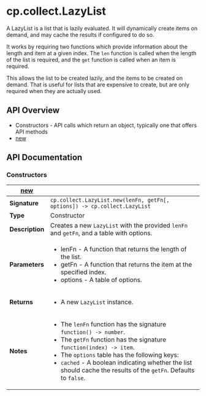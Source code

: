 # cp.collect.LazyList

A LazyList is a list that is lazily evaluated. It will dynamically create items on demand,
and may cache the results if configured to do so.

It works by requiring two functions which provide information about the length and item at a given index.
The `len` function is called when the length of the list is required, and the `get` function is called when
an item is required.

This allows the list to be created lazily, and the items to be created on demand. That is useful for
lists that are expensive to create, but are only required when they are actually used.

## API Overview
* Constructors - API calls which return an object, typically one that offers API methods
 * [new](#new)

## API Documentation

### Constructors

| [new](#new)         |                                                                                     |
| --------------------------------------------|-------------------------------------------------------------------------------------|
| **Signature**                               | `cp.collect.LazyList.new(lenFn, getFn[, options]) -> cp.collect.LazyList`                                                                    |
| **Type**                                    | Constructor                                                                     |
| **Description**                             | Creates a new `LazyList` with the provided `lenFn` and `getFn`, and a table with options.                                                                     |
| **Parameters**                              | <ul><li>lenFn - A function that returns the length of the list.</li><li>getFn - A function that returns the item at the specified index.</li><li>options - A table of options.</li></ul> |
| **Returns**                                 | <ul><li>A new `LazyList` instance.</li></ul>          |
| **Notes**                                   | <ul><li>The `lenFn` function has the signature `function() -> number`.</li><li>The `getFn` function has the signature `function(index) -> item`.</li><li>The `options` table has the following keys:</li><li> `cached` - A boolean indicating whether the list should cache the results of the `getFn`. Defaults to `false`.</li></ul>                |

